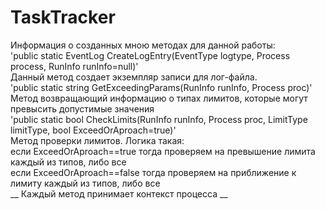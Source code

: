 # TaskTracker
Информация о созданных мною методах для данной работы:  
'public static EventLog CreateLogEntry(EventType logtype, Process process, RunInfo runInfo=null)'  
Данный метод создает экземпляр записи для лог-файла.  
'public static string GetExceedingParams(RunInfo runInfo, Process proc)'  
Метод возвращающий информацию о типах лимитов, которые могут превысить допустимые значения  
'public static bool CheckLimits(RunInfo runInfo, Process proc, LimitType limitType, bool ExceedOrAproach=true)'  
Метод проверки лимитов. Логика такая:  
если ExceedOrAproach==true тогда проверяем на превышение лимита каждый из типов, либо все  
если ExceedOrAproach==false тогда проверяем на приближение к лимиту каждый из типов, либо все  
__ Каждый метод принимает контекст процесса __  
